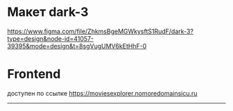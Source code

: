 # Макет dark-3
https://www.figma.com/file/ZhkmsBgeMGWkysftS1RudF/dark-3?type=design&node-id=41057-39395&mode=design&t=8sgVugUMV6kEtHhF-0

# Frontend
доступен по ссылке https://moviesexplorer.nomoredomainsicu.ru


---

